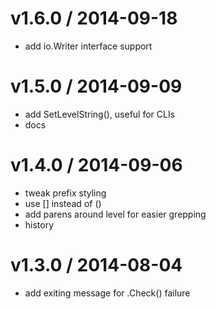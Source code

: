 
v1.6.0 / 2014-09-18
==================

 * add io.Writer interface support

v1.5.0 / 2014-09-09
==================

 * add SetLevelString(), useful for CLIs
 * docs

v1.4.0 / 2014-09-06
==================

 * tweak prefix styling
 * use [] instead of ()
 * add parens around level for easier grepping
 * history

v1.3.0 / 2014-08-04
==================

 * add exiting message for .Check() failure
